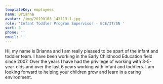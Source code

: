 ```yaml
---
templateKey: employees
name: Brianna
avatar: /img/20190103_143113-1.jpg
role: 'Infant Toddler Program Supervisor - ECE/IT/SN '
sort: 3
phone: ''
email: ''
---
```

Hi, my name is Brianna and I am really pleased to be apart of the infant and toddler team. I have been working in the Early Childhood Education field since 2007. Over the years I have had the privilege of working with 3-5-year-olds and over the last 6 years working with infant and toddlers. I am looking forward to helping your children grow and learn in a caring environment.
